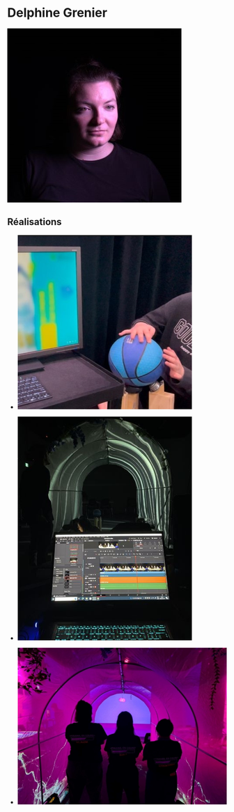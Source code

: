 # Delphine Grenier

 ![Delphine Grenier](delphine-img-profil.jpg)

 ## Réalisations

 <!-- Une image par semaine de la réalisation dont tu es le plus fier avec une légende -->

* ![S1 - Conception du prototype de la sphère](grenier_delphine_s1.jpg)

* ![S2 - Montage de la vidéo d'intention](grenier_delphine_s2.jpg)

* ![S3 - Intégration des visuels et programmation de leur interactivité en fonction des données de la sphère](grenier_delphine_s3.jpg)

